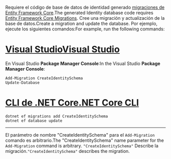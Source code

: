 <span data-ttu-id="02023-101">Requiere el código de base de datos de identidad generado [migraciones de Entity Framework Core](/ef/core/managing-schemas/migrations/).</span><span class="sxs-lookup"><span data-stu-id="02023-101">The generated Identity database code requires [Entity Framework Core Migrations](/ef/core/managing-schemas/migrations/).</span></span> <span data-ttu-id="02023-102">Cree una migración y actualización de la base de datos.</span><span class="sxs-lookup"><span data-stu-id="02023-102">Create a migration and update the database.</span></span> <span data-ttu-id="02023-103">Por ejemplo, ejecute los siguientes comandos:</span><span class="sxs-lookup"><span data-stu-id="02023-103">For example, run the following commands:</span></span>

# <a name="visual-studiotabvisual-studio"></a>[<span data-ttu-id="02023-104">Visual Studio</span><span class="sxs-lookup"><span data-stu-id="02023-104">Visual Studio</span></span>](#tab/visual-studio)

<span data-ttu-id="02023-105">En Visual Studio **Package Manager Console**:</span><span class="sxs-lookup"><span data-stu-id="02023-105">In the Visual Studio **Package Manager Console**:</span></span>

```PMC
Add-Migration CreateIdentitySchema
Update-Database
```

# <a name="net-core-clitabnetcore-cli"></a>[<span data-ttu-id="02023-106">CLI de .NET Core</span><span class="sxs-lookup"><span data-stu-id="02023-106">.NET Core CLI</span></span>](#tab/netcore-cli)

```cli
dotnet ef migrations add CreateIdentitySchema
dotnet ef database update
```

---

<span data-ttu-id="02023-107">El parámetro de nombre "CreateIdentitySchema" para el `Add-Migration` comando es arbitrario.</span><span class="sxs-lookup"><span data-stu-id="02023-107">The "CreateIdentitySchema" name parameter for the `Add-Migration` command is arbitrary.</span></span> <span data-ttu-id="02023-108">`"CreateIdentitySchema"` Describe la migración.</span><span class="sxs-lookup"><span data-stu-id="02023-108">`"CreateIdentitySchema"` describes the migration.</span></span>

